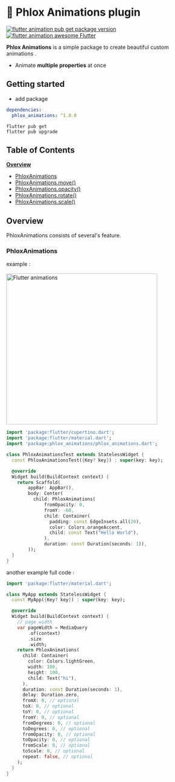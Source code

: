 # 📱 Phlox Animations plugin

[![flutter animation pub get package version](https://img.shields.io/badge/pub-1.0.0-red)](https://pub.dev/packages/phlox_animations)
[![flutter animation awesome Flutter](https://img.shields.io/badge/awesome-Flutter-blue)](https://pub.dev/packages/phlox_animations)

**Phlox Animations** is a simple package to create beautiful custom animations . 
- Animate **multiple properties** at once

## Getting started

- add package

```yaml
dependencies:
  phlox_animations: ^1.0.0
```

```commandline
flutter pub get
flutter pub upgrade
```

<!-- #toc -->

## Table of Contents

[**Overview**](#overview)

- [PhloxAnimations](#PhloxAnimations)
- [PhloxAnimations.move()]()
- [PhloxAnimations.opacity()]()
- [PhloxAnimations.rotate()]()
- [PhloxAnimations.scale()]()

<!-- // end of #toc -->

## Overview

PhloxAnimations consists of several's feature.

### PhloxAnimations

example :
<br><br>
<img src="https://github.com/phloxCompany/flutter_phlox_animations/readme_files/phlox_animation_01.gif" width="400" alt="Flutter animations"/>

```dart
import 'package:flutter/cupertino.dart';
import 'package:flutter/material.dart';
import 'package:phlox_animations/phlox_animations.dart';

class PhloxAnimationsTest extends StatelessWidget {
  const PhloxAnimationsTest({Key? key}) : super(key: key);

  @override
  Widget build(BuildContext context) {
    return Scaffold(
        appBar: AppBar(),
        body: Center(
          child: PhloxAnimations(
              fromOpacity: 0,
              fromY: -60,
              child: Container(
                padding: const EdgeInsets.all(20),
                color: Colors.orangeAccent,
                child: const Text("Hello World"),
              ),
              duration: const Duration(seconds: 1)),
        ));
  }
}
```


another example full code :
```dart
import 'package:flutter/material.dart';

class MyApp extends StatelessWidget {
  const MyApp({Key? key}) : super(key: key);

  @override
  Widget build(BuildContext context) {
    // page width 
    var pageWidth = MediaQuery
        .of(context)
        .size
        .width;
    return PhloxAnimations(
      child: Container(
        color: Colors.lightGreen,
        width: 100,
        height: 100,
        child: Text("hi"),
      ),
      duration: const Duration(seconds: 1),
      delay: Duration.zero,
      fromX: 0, // optional
      toX: 0, // optional
      toY: 0, // optional
      fromY: 0, // optional
      fromDegrees: 0, // optional
      toDegrees: 0, // optional
      fromOpacity: 0, // optional
      toOpacity: 0, // optional
      fromScale: 0, // optional
      toScale: 0, // optional
      repeat: false, // optional
    );
  }
}
```

